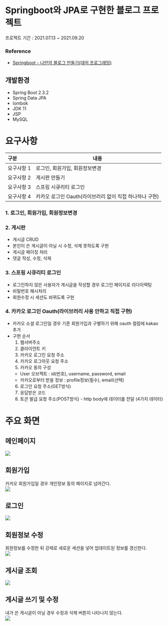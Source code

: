 # Springboot와 JPA로 구현한 블로그 프로젝트
프로젝트 기간 : 2021.07.13 ~ 2021.09.20

### Reference
- [Springboot - 나만의 블로그 만들기(데어 프로그래밍)](https://www.youtube.com/playlist?list=PL93mKxaRDidECgjOBjPgI3Dyo8ka6Ilqm)

## 개발환경 ##
* Spring Boot 2.3.2
* Spring Data JPA
* lombok
* JDK 11
* JSP
* MySQL

# 요구사항
| 구분     | 내용                                    |
| :----- | ---------------------------------------- |
| 요구사항 1 | 로그인, 회원가입, 회원정보변경 |
| 요구사항 2 | 게시판 만들기                         |
| 요구사항 3 | 스프링 시큐리티 로그인                 |
| 요구사항 4 | 카카오 로그인 Oauth(라이브러리 없이 직접 하나하나 구현)    |

### 1. 로그인, 회원가입, 회원정보변경   
### 2. 게시판
* 게시글 CRUD
* 본인이 쓴 게시글이 아닐 시 수정, 삭제 못하도록 구현
* 게시글 페이징 처리
* 댓글 작성, 수정, 삭제

### 3. 스프링 시큐리티 로그인   
* 로그인하지 않은 사용자가 게시글을 작성할 경우 로그인 페이지로 리다이렉팅
* 비밀번호 해시처리
* 회원수정 시 세션도 바뀌도록 구현

### 4. 카카오 로그인 Oauth(라이브러리 사용 안하고 직접 구현)  
* 카카오 소셜 로그인일 경우 기존 회원가입과 구별하기 위해 oauth 컬럼에 kakao 추가
* 구현 순서
  1. 웹서버주소
  2. 클라이언트 키 
  3. 카카오 로그인 요청 주소 
  4. 카카오 로그아웃 요청 주소 
  5. 카카오 동의 구성
    * User 오브젝트 : id(번호), username, password, email
    * 카카오로부터 받을 정보 : profile정보(필수), email(선택)
  6. 로그인 요청 주소(GET방식) 
  7. 응답받은 코드  
  8. 토큰 발급 요청 주소(POST방식) - http body에 데이터를 전달 (4가지 데이터)

# 주요 화면
## 메인페이지
<img src="https://user-images.githubusercontent.com/52141636/133950912-a9b50737-cac7-4077-bcd4-6d0758988d2f.jpg">

## 회원가입
카카오 회원가입일 경우 개인정보 동의 페이지로 넘어간다.  
<img src="https://user-images.githubusercontent.com/52141636/133950955-324b57f4-9b77-4953-ab4a-9746d0ec5b76.jpg">

## 로그인
<img src="https://user-images.githubusercontent.com/52141636/133950961-45f31d04-6b38-49ed-8b05-70dd587d5dde.jpg">

## 회원정보 수정
회원정보를 수정한 뒤 강제로 새로운 세션을 넣어 업데이트된 정보를 갱신한다.  
<img src="https://user-images.githubusercontent.com/52141636/133950972-8c783d02-de7d-4ce4-b822-8dfec9b79889.jpg">

## 게시글 조회
<img src="https://user-images.githubusercontent.com/52141636/133950968-22174db9-c5b5-48d4-8080-d7904cf544a0.jpg">

## 게시글 쓰기 및 수정
내가 쓴 게시글이 아닐 경우 수정과 삭제 버튼이 나타나지 않는다.  
<img src="https://user-images.githubusercontent.com/52141636/133950966-cc372d49-252d-4c93-b8f9-11a5587eb257.jpg">
